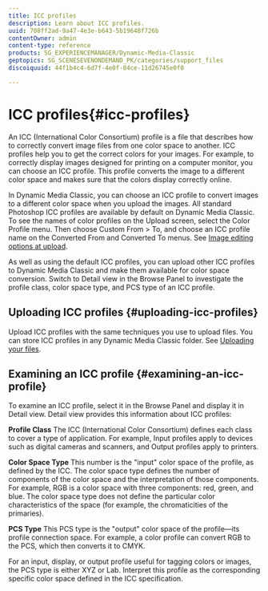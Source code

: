 ```yaml
---
title: ICC profiles
description: Learn about ICC profiles.
uuid: 708ff2ad-9a47-4e3e-b643-5b19648f726b
contentOwner: admin
content-type: reference
products: SG_EXPERIENCEMANAGER/Dynamic-Media-Classic
geptopics: SG_SCENESEVENONDEMAND_PK/categories/support_files
discoiquuid: 44f1b4c4-6d7f-4e0f-84ce-11d26745e0f0

---
```


# ICC profiles{#icc-profiles}

An ICC (International Color Consortium) profile is a file that describes how to correctly convert image files from one color space to another. ICC profiles help you to get the correct colors for your images. For example, to correctly display images designed for printing on a computer monitor, you can choose an ICC profile. This profile converts the image to a different color space and makes sure that the colors display correctly online.

In Dynamic Media Classic, you can choose an ICC profile to convert images to a different color space when you upload the images. All standard Photoshop ICC profiles are available by default on Dynamic Media Classic. To see the names of color profiles on the Upload screen, select the Color Profile menu. Then choose Custom From > To, and choose an ICC profile name on the Converted From and Converted To menus. See [Image editing options at upload](image-editing-options-upload.md#image-editing-options-at-upload).

As well as using the default ICC profiles, you can upload other ICC profiles to Dynamic Media Classic and make them available for color space conversion. Switch to Detail view in the Browse Panel to investigate the profile class, color space type, and PCS type of an ICC profile.

## Uploading ICC profiles {#uploading-icc-profiles}

Upload ICC profiles with the same techniques you use to upload files. You can store ICC profiles in any Dynamic Media Classic folder. See [Uploading your files](uploading-files.md#uploading_your_files).

## Examining an ICC profile {#examining-an-icc-profile}

To examine an ICC profile, select it in the Browse Panel and display it in Detail view. Detail view provides this information about ICC profiles:

**Profile Class** The ICC (International Color Consortium) defines each class to cover a type of application. For example, Input profiles apply to devices such as digital cameras and scanners, and Output profiles apply to printers.

**Color Space Type** This number is the "input" color space of the profile, as defined by the ICC. The color space type defines the number of components of the color space and the interpretation of those components. For example, RGB is a color space with three components: red, green, and blue. The color space type does not define the particular color characteristics of the space (for example, the chromaticities of the primaries).

**PCS Type** This PCS type is the "output" color space of the profile—its profile connection space. For example, a color profile can convert RGB to the PCS, which then converts it to CMYK.

For an input, display, or output profile useful for tagging colors or images, the PCS type is either XYZ or Lab. Interpret this profile as the corresponding specific color space defined in the ICC specification.
